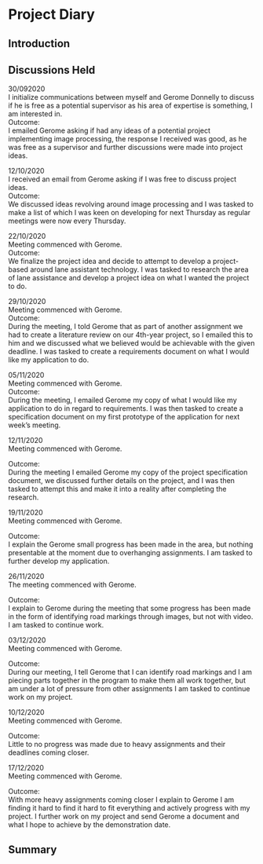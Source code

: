 # Project Diary

## Introduction

## Discussions Held

30/092020 <br>
I initialize communications between myself and Gerome Donnelly to discuss if he is free as a potential supervisor as his area of expertise is something, I am interested in.<br>
Outcome:<br>
I emailed Gerome asking if had any ideas of a potential project implementing image processing, the response I received was good, as he was free as a supervisor and further discussions were made into project ideas.<br>

12/10/2020<br>
I received an email from Gerome asking if I was free  to discuss project ideas.<br>
Outcome: <br>
We discussed ideas revolving around image processing and I was tasked to make a list of which I was keen on developing for next Thursday as regular meetings were now every Thursday. <br>

22/10/2020<br>
Meeting commenced with Gerome.<br>
Outcome:<br>
We finalize the project idea and decide to attempt to develop a project-based around lane assistant technology. I was tasked to research the area of lane assistance and develop a project idea on what I wanted the project to do.<br>

29/10/2020<br>
Meeting commenced with Gerome.<br>
Outcome:<br>
During the meeting, I told Gerome that as part of another assignment we had to create a literature review on our 4th-year project, so I emailed this to him and we discussed what we believed would be achievable with the given deadline. I was tasked to create a requirements document on what I would like my application to do.<br>

05/11/2020<br>
Meeting commenced with Gerome.<br>
Outcome:<br>
During the meeting, I emailed Gerome my copy of what I would like my application to do in regard to requirements. I was then tasked to create a specification document on my first prototype of the application for next week’s meeting.<br>

12/11/2020 <br>
Meeting commenced with Gerome.<br>

Outcome:<br>
During the meeting I emailed Gerome my copy of the project specification document, we discussed further details on the project, and I was then tasked to attempt this and make it into a reality after completing the research. <br>

19/11/2020 <br>
Meeting commenced with Gerome.<br>

Outcome:<br>
I explain the Gerome small progress has been made in the area, but nothing presentable at the moment due to overhanging assignments. I am tasked to further develop my application.<br>

26/11/2020 <br>
The meeting commenced with Gerome.

Outcome:<br>
I explain to Gerome during the meeting that some progress has been made in the form of identifying road markings through images, but not with video. I am tasked to continue work.<br> 

03/12/2020 <br>
Meeting commenced with Gerome.<br>

Outcome:<br>
During our meeting, I tell Gerome that I can identify road markings and I am piecing parts together in the program to make them all work together, but am under a lot of pressure from other assignments  I am tasked to continue work on my project. <br>

10/12/2020 <br>
Meeting commenced with Gerome.<br>

Outcome:<br>
Little to no progress was made due to heavy assignments and their deadlines coming closer.<br>

17/12/2020 <br>
Meeting commenced with Gerome.<br>

Outcome:<br>
With more heavy assignments coming closer I explain to Gerome I am finding it hard to find it hard to fit everything and actively progress with my project. I further work on my project and send Gerome a document and what I hope to achieve by the demonstration date. <br>


## Summary